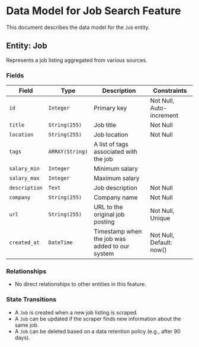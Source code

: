 # Data Model for Job Search Feature

This document describes the data model for the `Job` entity.

## Entity: Job

Represents a job listing aggregated from various sources.

### Fields

| Field          | Type           | Description                                     | Constraints                |
|----------------|----------------|-------------------------------------------------|----------------------------|
| `id`           | `Integer`      | Primary key                                     | Not Null, Auto-increment   |
| `title`        | `String(255)`  | Job title                                       | Not Null                   |
| `location`     | `String(255)`  | Job location                                    | Not Null                   |
| `tags`         | `ARRAY(String)`| A list of tags associated with the job          |                            |
| `salary_min`   | `Integer`      | Minimum salary                                  |                            |
| `salary_max`   | `Integer`      | Maximum salary                                  |                            |
| `description`  | `Text`         | Job description                                 | Not Null                   |
| `company`      | `String(255)`  | Company name                                    | Not Null                   |
| `url`          | `String(255)`  | URL to the original job posting                 | Not Null, Unique           |
| `created_at`   | `DateTime`     | Timestamp when the job was added to our system  | Not Null, Default: now()   |

### Relationships

- No direct relationships to other entities in this feature.

### State Transitions

- A `Job` is created when a new job listing is scraped.
- A `Job` can be updated if the scraper finds new information about the same job.
- A `Job` can be deleted based on a data retention policy (e.g., after 90 days).
